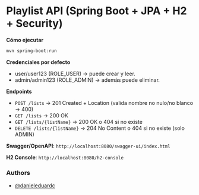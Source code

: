 # Playlist API (Spring Boot + JPA + H2 + Security)

**Cómo ejecutar**

```bash
mvn spring-boot:run
```

**Credenciales por defecto**

- user/user123 (ROLE_USER) → puede crear y leer.
- admin/admin123 (ROLE_ADMIN) → además puede eliminar.

**Endpoints**

- `POST /lists` → 201 Created + Location (valida nombre no nulo/no blanco → 400)
- `GET /lists` → 200 OK
- `GET /lists/{listName}` → 200 OK o 404 si no existe
- `DELETE /lists/{listName}` → 204 No Content o 404 si no existe (solo ADMIN)

**Swagger/OpenAPI**: `http://localhost:8080/swagger-ui/index.html`

**H2 Console**: `http://localhost:8080/h2-console`



### Authors
- [@danieleduardc](https://github.com/danieleduardc)